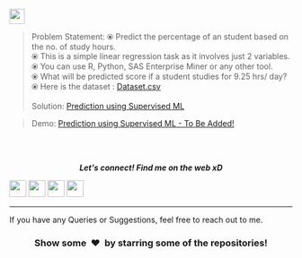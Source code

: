 <br>
<img height="27" src="https://img.shields.io/badge/Prediction using Supervised ML -Level  Beginner-green.svg?&style=for-the-badge&logo=TheSparksFoundation&logoColor=red" />
<br>

> Problem Statement:
⦿ Predict the percentage of an student based on the no. of study hours. <br>
⦿ This is a simple linear regression task as it involves just 2 variables.<br>
⦿ You can use R, Python, SAS Enterprise Miner or any other tool.<br>
⦿ What will be predicted score if a student studies for 9.25 hrs/ day? <br>
⦿ Here is the dataset :
<a href="http://bit.ly/w-data">Dataset.csv</a><br><br>
> Solution:
<a href="https://github.com/manishghoshal99/Prediction-Using-Supervised-ML/blob/main/Prediction-Using-Supervised-ML.ipynb"> Prediction using Supervised ML</a>

> Demo:
<a href="...">Prediction using Supervised ML - To Be Added!</a>

<br><br>
<p align="center">
  <b><i>Let's connect! Find me on the web xD</i></b>

[<img height="30" src = "https://img.shields.io/badge/Youtube-%23E4405F.svg?&style=for-the-badge&logo=Youtube&logoColor=white">][Youtube] 
[<img height="30" src = "https://img.shields.io/badge/gmail-c14438?&style=for-the-badge&logo=gmail&logoColor=white">][gmail] 
[<img height="30" src="https://img.shields.io/badge/linkedin-blue.svg?&style=for-the-badge&logo=linkedin&logoColor=white" />][LinkedIn]
[<img height="30" src="https://img.shields.io/badge/github-black.svg?&style=for-the-badge&logo=github&logoColor=white" />][Github]
<br />
<hr />

[youtube]: https://www.youtube.com/channel/UCBY1EFXHzR7EG1kaVC73pYA
[gmail]: mailto:meloidasdragneel12@gmail.com
[linkedin]: https://www.linkedin.com/in/manish-ghoshal-454ba0205/
[github]: https://github.com/manishghoshal99



  
If you have any Queries or Suggestions, feel free to reach out to me.

<h3 align="center">Show some &nbsp;❤️&nbsp; by starring some of the repositories!</h3>
